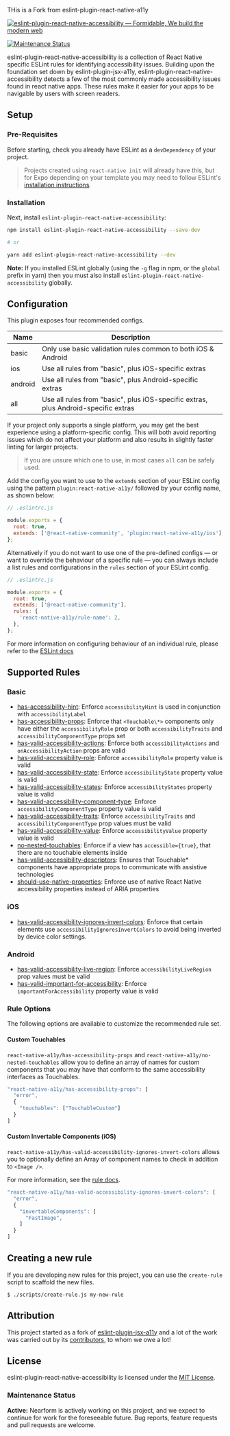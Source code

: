 THis is a Fork from eslint-plugin-react-native-a11y

[![eslint-plugin-react-native-accessibility — Formidable, We build the modern web](https://oss.nearform.com/api/banner?text=eslint-plugin-native-a11y&bg=c99f46)](https://commerce.nearform.com/open-source/)

[![Maintenance Status][maintenance-image]](#maintenance-status)

eslint-plugin-react-native-accessibility is a collection of React Native specific ESLint rules for identifying accessibility issues. Building upon the foundation set down by eslint-plugin-jsx-a11y, eslint-plugin-react-native-accessibility detects a few of the most commonly made accessibility issues found in react native apps. These rules make it easier for your apps to be navigable by users with screen readers.

## Setup

### Pre-Requisites

Before starting, check you already have ESLint as a `devDependency` of your project.

> Projects created using `react-native init` will already have this, but for Expo depending on your template you may need to follow ESLint's [installation instructions](https://eslint.org/docs/user-guide/getting-started#installation-and-usage).

### Installation

Next, install `eslint-plugin-react-native-accessibility`:

```sh
npm install eslint-plugin-react-native-accessibility --save-dev

# or

yarn add eslint-plugin-react-native-accessibility --dev
```

**Note:** If you installed ESLint globally (using the `-g` flag in npm, or the `global` prefix in yarn) then you must also install `eslint-plugin-react-native-accessibility` globally.

## Configuration

This plugin exposes four recommended configs.

| Name    | Description                                                                        |
| ------- | ---------------------------------------------------------------------------------- |
| basic   | Only use basic validation rules common to both iOS & Android                       |
| ios     | Use all rules from "basic", plus iOS-specific extras                               |
| android | Use all rules from "basic", plus Android-specific extras                           |
| all     | Use all rules from "basic", plus iOS-specific extras, plus Android-specific extras |

If your project only supports a single platform, you may get the best experience using a platform-specific config. This will both avoid reporting issues which do not affect your platform and also results in slightly faster linting for larger projects.

> If you are unsure which one to use, in most cases `all` can be safely used.

Add the config you want to use to the `extends` section of your ESLint config using the pattern `plugin:react-native-a11y/` followed by your config name, as shown below:

```js
// .eslintrc.js

module.exports = {
  root: true,
  extends: ['@react-native-community', 'plugin:react-native-a11y/ios'],
};
```

Alternatively if you do not want to use one of the pre-defined configs — or want to override the behaviour of a specific rule — you can always include a list rules and configurations in the `rules` section of your ESLint config.

```js
// .eslintrc.js

module.exports = {
  root: true,
  extends: ['@react-native-community'],
  rules: {
    'react-native-a11y/rule-name': 2,
  },
};
```

For more information on configuring behaviour of an individual rule, please refer to the [ESLint docs](react-native-a11y/rule-name)

## Supported Rules

### Basic

- [has-accessibility-hint](docs/rules/has-accessibility-hint.md): Enforce `accessibilityHint` is used in conjunction with `accessibilityLabel`
- [has-accessibility-props](docs/rules/has-accessibility-props.md): Enforce that `<Touchable\*>` components only have either the `accessibilityRole` prop or both `accessibilityTraits` and `accessibilityComponentType` props set
- [has-valid-accessibility-actions](docs/rules/has-valid-accessibility-actions.md): Enforce both `accessibilityActions` and `onAccessibilityAction` props are valid
- [has-valid-accessibility-role](docs/rules/has-valid-accessibility-role.md): Enforce `accessibilityRole` property value is valid
- [has-valid-accessibility-state](docs/rules/has-valid-accessibility-state.md): Enforce `accessibilityState` property value is valid
- [has-valid-accessibility-states](docs/rules/has-valid-accessibility-states.md): Enforce `accessibilityStates` property value is valid
- [has-valid-accessibility-component-type](docs/rules/has-valid-accessibility-component-type.md): Enforce `accessibilityComponentType` property value is valid
- [has-valid-accessibility-traits](docs/rules/has-valid-accessibility-traits.md): Enforce `accessibilityTraits` and `accessibilityComponentType` prop values must be valid
- [has-valid-accessibility-value](docs/rules/has-valid-accessibility-value.md): Enforce `accessibilityValue` property value is valid
- [no-nested-touchables](docs/rules/no-nested-touchables.md): Enforce if a view has `accessible={true}`, that there are no touchable elements inside
- [has-valid-accessibility-descriptors](docs/rules/has-valid-accessibility-descriptors.md): Ensures that Touchable\* components have appropriate props to communicate with assistive technologies
- [should-use-native-properties](docs/rules/should-use-native-properties.md): Enforce use of native React Native accessibility properties instead of ARIA properties

### iOS

- [has-valid-accessibility-ignores-invert-colors](docs/rules/has-valid-accessibility-ignores-invert-colors.md): Enforce that certain elements use `accessibilityIgnoresInvertColors` to avoid being inverted by device color settings.

### Android

- [has-valid-accessibility-live-region](docs/rules/has-valid-accessibility-live-region.md): Enforce `accessibilityLiveRegion` prop values must be valid
- [has-valid-important-for-accessibility](docs/rules/has-valid-important-for-accessibility.md): Enforce `importantForAccessibility` property value is valid

### Rule Options

The following options are available to customize the recommended rule set.

#### Custom Touchables

`react-native-a11y/has-accessibility-props` and `react-native-a11y/no-nested-touchables` allow you to define an array of names for custom components that you may have that conform to the same accessibility interfaces as Touchables.

```js
"react-native-a11y/has-accessibility-props": [
  "error",
  {
    "touchables": ["TouchableCustom"]
  }
]
```

#### Custom Invertable Components (iOS)

`react-native-a11y/has-valid-accessibility-ignores-invert-colors` allows you to optionally define an Array of component names to check in addition to `<Image />`.

For more information, see the [rule docs](docs/has-valid-accessibility-ignores-invert-colors.md#rule-details).

```js
"react-native-a11y/has-valid-accessibility-ignores-invert-colors": [
  "error",
  {
    "invertableComponents": [
      "FastImage",
    ]
  }
]
```

## Creating a new rule

If you are developing new rules for this project, you can use the `create-rule`
script to scaffold the new files.

```
$ ./scripts/create-rule.js my-new-rule
```

## Attribution

This project started as a fork of [eslint-plugin-jsx-a11y](https://github.com/evcohen/eslint-plugin-jsx-a11y) and a lot of the work was carried out by its [contributors](https://github.com/evcohen/eslint-plugin-jsx-a11y/graphs/contributors), to whom we owe a lot!

## License

eslint-plugin-react-native-accessibility is licensed under the [MIT License](LICENSE.md).

### Maintenance Status

**Active:** Nearform is actively working on this project, and we expect to continue for work for the foreseeable future. Bug reports, feature requests and pull requests are welcome.

[maintenance-image]: https://img.shields.io/badge/maintenance-active-green.svg

